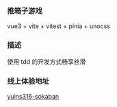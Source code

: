 ### 推箱子游戏

vue3 + vite + vitest + pinia + unocss

### 描述

使用 tdd 的开发方式畅享丝滑

### 线上体验地址

[yuins316-sokaban](https://yuins316-sokaban.netlify.app/)
